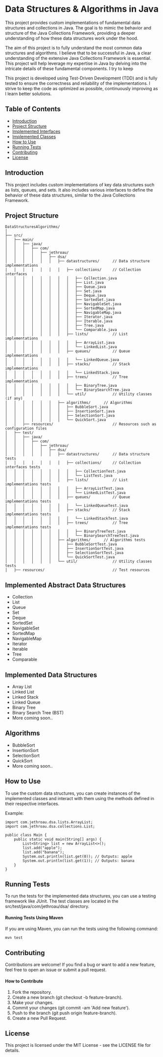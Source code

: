 # Data Structures & Algorithms in Java

This project provides custom implementations of fundamental data structures and collections in Java. The goal is to mimic the behavior and structure of the Java Collections Framework, providing a deeper understanding of how these data structures work under the hood.

The aim of this project is to fully understand the most common data structures and algorithms. I believe that to be successful in Java, a clear understanding of the extensive Java Collections Framework is essential. This project will help leverage my expertise in Java by delving into the intricate details of these fundamental components. I try to keep

This project is developed using Test-Driven Development (TDD) and is fully tested to ensure the correctness and reliability of the implementations. I strive to keep the code as optimized as possible, continuously improving as I learn better solutions.

## Table of Contents
- [Introduction](#introduction)
- [Project Structure](#project-structure)
- [Implemented Interfaces](#implemented-interfaces)
- [Implemented Classes](#implemented-classes)
- [How to Use](#how-to-use)
- [Running Tests](#running-tests)
- [Contributing](#contributing)
- [License](#license)

## Introduction

This project includes custom implementations of key data structures such as lists, queues, and sets. It also includes various interfaces to define the behavior of these data structures, similar to the Java Collections Framework.

## Project Structure

```
DataStructuresAlgorithms/
│
├── src/
│   ├── main/
│   │   ├── java/
│   │   │   ├── com/
│   │   │   │   ├── jethroau/
│   │   │   │   │   ├── dsa/
│   │   │   │   │   │   ├── datastructures/      // Data structure implementations
│   │   │   │   │   │   │   ├── collections/     // Collection interfaces
│   │   │   │   │   │   │   │   ├── Collection.java
│   │   │   │   │   │   │   │   ├── List.java
│   │   │   │   │   │   │   │   ├── Queue.java
│   │   │   │   │   │   │   │   ├── Set.java
│   │   │   │   │   │   │   │   ├── Deque.java
│   │   │   │   │   │   │   │   ├── SortedSet.java
│   │   │   │   │   │   │   │   ├── NavigableSet.java
│   │   │   │   │   │   │   │   ├── SortedMap.java
│   │   │   │   │   │   │   │   ├── NavigableMap.java
│   │   │   │   │   │   │   │   ├── Iterator.java
│   │   │   │   │   │   │   │   ├── Iterable.java
│   │   │   │   │   │   │   │   ├── Tree.java
│   │   │   │   │   │   │   │   └── Comparable.java
│   │   │   │   │   │   │   ├── lists/           // List implementations
│   │   │   │   │   │   │   │   ├── ArrayList.java
│   │   │   │   │   │   │   │   └── LinkedList.java
│   │   │   │   │   │   │   ├── queues/          // Queue implementations
│   │   │   │   │   │   │   │   └── LinkedQueue.java
│   │   │   │   │   │   │   ├── stacks/          // Stack implementations
│   │   │   │   │   │   │   │   └── LinkedStack.java
│   │   │   │   │   │   │   ├── trees/           // Tree implementations
│   │   │   │   │   │   │   │   ├── BinaryTree.java
│   │   │   │   │   │   │   │   └── BinarySearchTree.java
│   │   │   │   │   │   │   └── util/            // Utility classes (if any)
│   │   │   │   │   │   ├── algorithms/      // Algorithms
│   │   │   │   │   │   │   ├── BubbleSort.java    
│   │   │   │   │   │   │   ├── InsertionSort.java    
│   │   │   │   │   │   │   ├── SelectionSort.java    
│   │   │   │   │   │   │   └── QuickSort.java
│   │   ├── resources/                           // Resources such as configuration files
│   ├── test/
│   │   ├── java/
│   │   │   ├── com/
│   │   │   │   ├── jethroau/
│   │   │   │   │   ├── dsa/
│   │   │   │   │   │   ├── datastructures/      // Data structure tests
│   │   │   │   │   │   │   ├── collections/     // Collection interfaces tests
│   │   │   │   │   │   │   │   ├── CollectionTest.java
│   │   │   │   │   │   │   │   └── ListTest.java
│   │   │   │   │   │   │   ├── lists/           // List implementations tests
│   │   │   │   │   │   │   │   ├── ArrayListTest.java
│   │   │   │   │   │   │   │   └── LinkedListTest.java
│   │   │   │   │   │   │   ├── queues/          // Queue implementations tests
│   │   │   │   │   │   │   │   └── LinkedQueueTest.java
│   │   │   │   │   │   │   ├── stacks/          // Stack implementations tests
│   │   │   │   │   │   │   │   └── LinkedStackTest.java
│   │   │   │   │   │   │   ├── trees/           // Tree implementations tests
│   │   │   │   │   │   │   │   ├── BinaryTreeTest.java
│   │   │   │   │   │   │   │   └── BinarySearchTreeTest.java
│   │   │   │   │   │   ├── algorithms/      // Algorithms tests
│   │   │   │   │   │   │   ├── BubbleSortTest.java
│   │   │   │   │   │   │   ├── InsertionSortTest.java
│   │   │   │   │   │   │   ├── SelectionSortTest.java
│   │   │   │   │   │   │   └── QuickSortTest.java
│   │   │   │   │   │   └── util/                // Utility classes tests
│   ├── resources/                               // Test resources

```

## Implemented Abstract Data Structures

- Collection
- List
- Queue
- Set
- Deque
- SortedSet
- NavigableSet
- SortedMap
- NavigableMap
- Iterator
- Iterable
- Tree
- Comparable

## Implemented Data Structures

- Array List
- Linked List
- Linked Stack
- Linked Queue
- Binary Tree
- Binary Search Tree (BST)
- More coming soon..

## Algorithms

- BubbleSort
- InsertionSort
- SelectionSort
- QuickSort
- More coming soon..

## How to Use

To use the custom data structures, you can create instances of the implemented classes and interact with them using the methods defined in their respective interfaces.

Example:

```
import com.jethroau.dsa.lists.ArrayList;
import com.jethroau.dsa.collections.List;

public class Main {
    public static void main(String[] args) {
        List<String> list = new ArrayList<>();
        list.add("apple");
        list.add("banana");
        System.out.println(list.get(0)); // Outputs: apple
        System.out.println(list.get(1)); // Outputs: banana
    }
}
```

## Running Tests
To run the tests for the implemented data structures, you can use a testing framework like JUnit. The test classes are located in the src/test/java/com/jethroau/dsa/ directory.

#### Running Tests Using Maven

If you are using Maven, you can run the tests using the following command:

```sh
mvn test
```

## Contributing

Contributions are welcome! If you find a bug or want to add a new feature, feel free to open an issue or submit a pull request.

#### How to Contribute
1. Fork the repository.
2. Create a new branch (git checkout -b feature-branch).
3. Make your changes.
4. Commit your changes (git commit -am 'Add new feature').
5. Push to the branch (git push origin feature-branch).
6. Create a new Pull Request.

## License

This project is licensed under the MIT License - see the LICENSE file for details.

